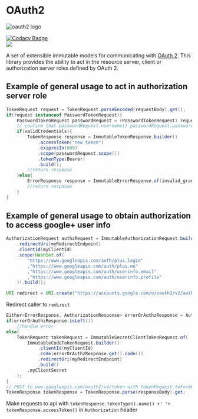 # OAuth2

![oauth2 logo](https://oauth.net/images/oauth-2-sm.png)

[![Codacy Badge](https://api.codacy.com/project/badge/Grade/3a0671eb8065458c879a68c3bba63617)](https://www.codacy.com/app/nfischer921/OAuth2?utm_source=github.com&amp;utm_medium=referral&amp;utm_content=kag0/OAuth2&amp;utm_campaign=Badge_Grade)  
[![](https://jitpack.io/v/kag0/oauth2.svg)](https://jitpack.io/#kag0/oauth2)  

A set of extensible immutable models for communicating with [OAuth 2](https://tools.ietf.org/html/rfc6749).
This library provides the ability to act in the resource server, client or authorization server roles defined by OAuth 2.

## Example of general usage to act in authorization server role

```java
TokenRequest request = TokenRequest.parseEncoded(requestBody).get();
if(request instanceof PasswordTokenRequest){
	PasswordTokenRequest passwordRequest = (PasswordTokenRequest) request;
	// confirm that passwordRequest.username() passwordRequest.password() are valid credentials
	if(validCredentials){
		TokenResponse response = ImmutableTokenResponse.builder()
			.accessToken("new token")
			.exipresIn(600)
			.scope(passwordRequest.scope())
			.tokenType(Bearer)
			.build();
		//return response
	}else{
		ErrorResponse response = ImmutableErrorResponse.of(invalid_grant);
		//return response
	}
}
```

## Example of general usage to obtain authorization to access google+ user info

```java
AuthorizationRequest authzRequest = ImmutableAuthorizationRequest.builder()
	.redirectUri(myRedirectEndpoint)
	.clientId(myClientId)
	.scope(HashSet.of(
		"https://www.googleapis.com/auth/plus.login"
		,"https://www.googleapis.com/auth/plus.me"
		,"https://www.googleapis.com/auth/userinfo.email"
		,"https://www.googleapis.com/auth/userinfo.profile"
	)).build();

URI redirect = URI.create("https://accounts.google.com/o/oauth2/v2/auth?" + authzRequest.toFormEncoded());
```
Redirect caller to `redirect`

```java
Either<ErrorResponse, AuthorizationResponse> errorOrAuthzResponse = AuthorizationResponse.parseEncoded(request.getQuery());
if(errorOrAuthzResponse.isLeft())
	//handle error
else{
	TokenRequest tokenRequest = ImmutableSecretClientTokenRequest.of(
		ImmutableCodeTokenRequest.builder()
			.clientId(myClientId)
			.code(errorOrAuthzResponse.get().code())
			.redirectUri(myRedirectEndpoint)
			.build()
		,myClientSecret
	);
}
// POST to www.googleapis.com/oauth2/v4/token with tokenRequest.toFormEncoded() in body
TokenResponse tokenResponse = TokenResponse.parse(responseBody).get;
```

Make requests to api with `tokenResponse.tokenType().name() +' '+ tokenResponse.accessToken()` in `Authorization` header
